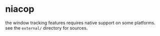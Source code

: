 
# niacop

the window tracking features requires native support on some platforms. see the `external/` directory for sources.
